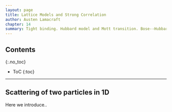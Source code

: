 ```yaml
---
layout: page
title: Lattice Models and Strong Correlation
author: Austen Lamacraft
chapter: 14
summary: Tight binding. Hubbard model and Mott transition. Bose--Hubbard. Superexchange via Schrieffer--Wolf.
---
```


## Contents
{:.no_toc}

* ToC
{:toc}

---

## Scattering of two particles in 1D

Here we introduce..
